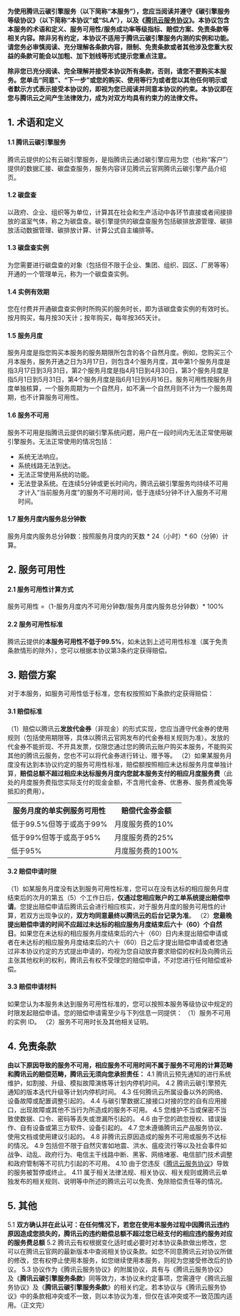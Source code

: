 **为使用腾讯云碳引擎服务（以下简称“本服务”），您应当阅读并遵守《碳引擎服务等级协议》（以下简称“本协议”或“SLA”），以及《[腾讯云服务协议](https://cloud.tencent.com/document/product/301/1967)》。本协议包含本服务的术语和定义、服务可用性/服务成功率等级指标、赔偿方案、免责条款等相关内容。除非另有约定，本协议不适用于腾讯云碳引擎服务内测的实例和功能。请您务必审慎阅读、充分理解各条款内容，限制、免责条款或者其他涉及您重大权益的条款可能会以加粗、加下划线等形式提示您重点注意。**

**除非您已充分阅读、完全理解并接受本协议所有条款，否则，请您不要购买本服务。您单击“同意”、“下一步”或您的购买、使用等行为或者您以其他任何明示或者默示方式表示接受本协议的，即视为您已阅读并同意本协议的约束。本协议即在您与腾讯云之间产生法律效力，成为对双方均具有约束力的法律文件。**

## 1. 术语和定义
#### 1.1 腾讯云碳引擎服务
腾讯云提供的公有云碳引擎服务，是指腾讯云通过碳引擎应用为您（也称“客户”）提供的数据汇接、碳盘查服务，服务内容详见腾讯云官网腾讯云碳引擎产品介绍页。

#### 1.2 碳盘查
以政府、企业、组织等为单位，计算其在社会和生产活动中各环节直接或者间接排放的温室气体，称之为碳盘查。碳引擎提供的碳盘查服务包括碳排放源管理、碳排放活动数据管理、碳排放计算、计算公式自主编排等。

#### 1.3 碳盘查实例
为您需要进行碳盘查的对象（包括但不限于企业、集团、组织、园区、厂房等等）开通的一个管理单元，称为一个碳盘查实例。

#### 1.4 实例有效期
您在付费并开通碳盘查实例时所购买的服务时长，即为该碳盘查实例的有效时长。按月购买，每月按30天计；按年购买，每年按365天计。

#### 1.5 服务月度
服务月度是指您购买本服务的服务期限所包含的各个自然月度。例如，您购买三个月本服务，服务开通之日为3月17日，则包含4个服务月度，其中第1个服务月度是指3月17日到3月31日，第2个服务月度是指4月1日到4月30日，第3个服务月度是指5月1日到5月31日，第4个服务月度是指6月1日到6月16日。服务可用性按服务月度单独核算，一个服务周期为一个自然月，如不满一个自然月则不计为一个服务周期，也不计算服务可用性。

#### 1.6 服务不可用
服务不可用是指腾讯云提供的碳引擎系统问题，用户在一段时间内无法正常使用碳引擎服务。无法正常使用的情况包括：
 - 系统无法响应。
 - 系统线路无法到达。
 - 无法正常使用系统的功能。
 - 无法登录系统。在连续5分钟或更长时间内，腾讯云碳引擎服务均持续不可用才计入“当前服务月度”的服务不可用时间，低于连续5分钟不计入服务不可用时间。

#### 1.7 服务月度内服务总分钟数
服务月度内服务总分钟数：按照服务月度内的天数 * 24（小时）* 60（分钟）计算。

## 2. 服务可用性
#### 2.1 服务可用性计算方式
服务可用性 =（1-服务月度内不可用分钟数/服务月度内服务总分钟数）* 100%

#### 2.2 服务可用性标准
腾讯云提供的**本服务可用性不低于99.5%**，如未达到上述可用性标准（属于免责条款情形的除外），您可以根据本协议第3条约定获得赔偿。

## 3. 赔偿方案
对于本服务，如服务可用性低于标准，您有权按照如下条款约定获得赔偿：

#### 3.1 赔偿标准
（1）赔偿以腾讯云**发放代金券**（非现金）的形式实现，您应当遵守代金券的使用规则（包括使用期限等，具体以腾讯云官网发布的代金券相关规则为准）。发放的代金券不能折现、不开具发票，仅限您通过您的腾讯云账户购买本服务，不能购买其他的腾讯云服务，您也不可以将代金券进行转让、赠予等。
（2）如果某服务月度没有达到本协议约定的服务可用性标准，赔偿额按照相应未达标服务月度单独计算，**赔偿总额不超过相应未达标服务月度内您就本服务支付的相应月度服务费**（此处的月度服务费指您实际支付的现金金额，不含用代金券、优惠券、服务费减免等抵扣的费用）。
<table>
<tr>
<th>服务月度的单实例服务可用性</th>
<th>赔偿代金券金额</th>
</tr>
<tr>
<td>低于99.5%但等于或高于99%</td>
<td>月度服务费的10%</td>
</tr>
<tr>
<td>低于99%但等于或高于95%</td>
<td>月度服务费的25%</td>
</tr>
<tr>
<td>低于95%</td>
<td>月度服务费的100%</td>
</tr>
</table>

#### 3.2 赔偿申请时限
（1）如某服务月度没有达到服务可用性标准，您可以在没有达标的相应服务月度结束后的次月的第五（5）个工作日后，**仅通过您相应账户的工单系统提出赔偿申请**。您提出赔偿申请后腾讯云会进行相应核实，对于服务月度的服务可用性的计算，若双方出现争议的，**双方均同意最终以腾讯云的后台记录为准**。
（2）**您最晚提出赔偿申请的时间不应超过未达标的相应服务月度结束后六十（60）个自然日**。如果您在未达标的相应服务月度结束后的六十（60）日内未提出赔偿申请或者在未达标的相应服务月度结束后的六十（60）日之后才提出赔偿申请或者您通过非本协议约定的方式提出申请的，均视为您自动放弃要求赔偿的权利及向腾讯云主张其他权利的权利，腾讯云有权不受理您的赔偿申请，不对您进行任何赔偿或补偿。

#### 3.3 赔偿申请材料
如果您认为本服务未达到服务可用性标准的，您可以按照本服务等级协议中规定的时限发起赔偿申请。您的赔偿申请需至少与下列信息一同提供：
（1）服务不可用的实例 ID。
（2）服务不可用时长及其他相关证明。

## 4. 免责条款
**由以下原因导致的服务不可用，相应服务不可用时间不属于服务不可用的计算范畴和腾讯云的赔偿范畴，腾讯云无须向您承担责任：**
4.1 腾讯云预先通知的进行系统维护，如割接、升级、模拟故障演练等计划内停机时间。
4.2 腾讯云碳引擎预先通知的版本迭代升级等计划内停机时间。
4.3 任何腾讯云所属设备以外的网络、设备故障或配置调整引起的。
4.4 与碳引擎数据汇接接口对接的您的自有应用接口，出现故障或其他不当行为所造成的服务不可用。
4.5 您维护不当或保密不当致使数据、口令、密码等丢失或泄漏所引起的。
4.6 由于您的疏忽授权、错误操作、自有设备或第三方软件、设备引起的。
4.7 您未遵循腾讯云产品服务协议、使用文档或使用建议引起的。
4.8 非腾讯云原因造成的服务不可用或服务不达标的情况。
4.9 包括但不限于自然灾害如地震、洪水、瘟疫流行等以及社会事件如战争、动乱、政府行为、电信主干线路中断、黑客、网络堵塞、电信部门技术调整和政府管制等不可抗力引起的不可用。
4.10 由于您违反《[腾讯云服务协议](https://cloud.tencent.com/document/product/301/1967)》导致的服务被暂停或终止。
4.11 属于相关法律法规、相关协议、相关规则或腾讯云单独发布的相关规则、说明等中所述的腾讯云可以免责、免除赔偿责任等的情况。

## 5. 其他

5.1 **双方确认并在此认可：在任何情况下，若您在使用本服务过程中因腾讯云违约原因造成您损失的，腾讯云的违约赔偿总额不超过您已经支付的相应违约服务对应的服务费总额**
5.2 腾讯云有权根据变化适时或必要时对本协议条款做出修改，您可以在腾讯云官网的最新版本中查阅相关协议条款。如您不同意腾讯云对协议所做的修改，您有权停止使用本服务，如您继续使用本服务，则视为您接受修改后的协议。
5.3 协议作为《腾讯云服务协议》的附属协议，具有与《腾讯云服务协议》及《**腾讯云碳引擎服务条款**》同等效力，本协议未约定事项，您需遵守《腾讯云服务协议》及《**腾讯云碳引擎服务条款**》的相关约定。若本协议与《腾讯云服务协议》中的条款相冲突或不一致，则以本协议为准，但仅在该冲突或不一致范围内适用。（正文完）
